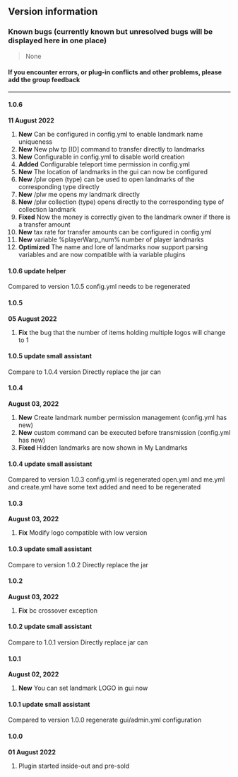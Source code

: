 ## Version information

### Known bugs (currently known but unresolved bugs will be displayed here in one place)

> None

#### If you encounter errors, or plug-in conflicts and other problems, please add the group feedback

------------
#### 1.0.6
**11 August 2022**
1. **New** Can be configured in config.yml to enable landmark name uniqueness
2. **New** New plw tp [ID] command to transfer directly to landmarks
3. **New** Configurable in config.yml to disable world creation
4. **Added** Configurable teleport time permission in config.yml
5. **New** The location of landmarks in the gui can now be configured
6. **New** /plw open (type) can be used to open landmarks of the corresponding type directly
7. **New** /plw me opens my landmark directly
8. **New** /plw collection (type) opens directly to the corresponding type of collection landmark
9. **Fixed** Now the money is correctly given to the landmark owner if there is a transfer amount
10. **New** tax rate for transfer amounts can be configured in config.yml
11. **New** variable %playerWarp_num% number of player landmarks
12. **Optimized** The name and lore of landmarks now support parsing variables and are now compatible with ia variable plugins

#### 1.0.6 update helper
Compared to version 1.0.5 config.yml needs to be regenerated

#### 1.0.5
**05 August 2022**
1. **Fix** the bug that the number of items holding multiple logos will change to 1

#### 1.0.5 update small assistant
Compare to 1.0.4 version Directly replace the jar can

#### 1.0.4
**August 03, 2022**
1. **New** Create landmark number permission management (config.yml has new)
2. **New** custom command can be executed before transmission (config.yml has new)
3. **Fixed** Hidden landmarks are now shown in My Landmarks

#### 1.0.4 update small assistant
Compared to version 1.0.3 config.yml is regenerated
open.yml and me.yml and create.yml have some text added and need to be regenerated

#### 1.0.3
**August 03, 2022**
1. **Fix** Modify logo compatible with low version

#### 1.0.3 update small assistant
Compare to version 1.0.2 Directly replace the jar

#### 1.0.2
**August 03, 2022**
1. **Fix** bc crossover exception

#### 1.0.2 update small assistant
Compare to 1.0.1 version Directly replace jar can

#### 1.0.1
**August 02, 2022**
1. **New** You can set landmark LOGO in gui now

#### 1.0.1 update small assistant
Compared to version 1.0.0 regenerate gui/admin.yml configuration

#### 1.0.0
**01 August 2022**
1. Plugin started inside-out and pre-sold